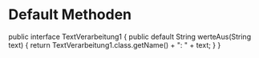 # Default Methoden

public interface TextVerarbeitung1 {
public default String werteAus(String text) {
return TextVerarbeitung1.class.getName() + ": " + text; }
}



